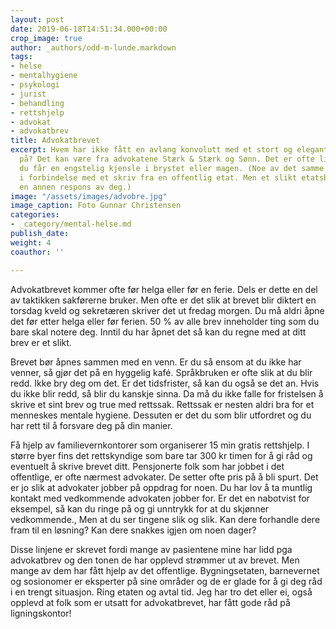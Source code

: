 ```yaml
---
layout: post
date: 2019-06-18T14:51:34.000+00:00
crop_image: true
author: _authors/odd-m-lunde.markdown
tags:
- helse
- mentalhygiene
- psykologi
- jurist
- behandling
- rettshjelp
- advokat
- advokatbrev
title: Advokatbrevet
excerpt: Hvem har ikke fått en avlang konvolutt med et stort og elegant firmanavn
  på? Det kan være fra advokatene Stærk & Stærk og Sønn. Det er ofte litt tykt og
  du får en engstelig kjensle i brystet eller magen. (Noe av det samme kan du føle
  i forbindelse med et skriv fra en offentlig etat. Men et slikt etatsbrev krever
  en annen respons av deg.)
image: "/assets/images/advobre.jpg"
image_caption: Foto Gunnar Christensen
categories:
- _category/mental-helse.md
publish_date: 
weight: 4
coauthor: ''

---
```

Advokatbrevet kommer ofte før helga eller før en ferie. Dels er dette en del av taktikken sakførerne bruker. Men ofte er det slik at brevet blir diktert en torsdag kveld og sekretæren skriver det ut fredag morgen. Du må aldri åpne det før etter helga eller før ferien. 50 % av alle brev inneholder ting som du bare skal notere deg. Inntil du har åpnet det så kan du regne med at ditt brev er et slikt.

Brevet bør åpnes sammen med en venn. Er du så ensom at du ikke har venner, så gjør det på en hyggelig kafé. Språkbruken er ofte slik at du blir redd. Ikke bry deg om det. Er det tidsfrister, så kan du også se det an. Hvis du ikke blir redd, så blir du kanskje sinna. Da må du ikke falle for fristelsen å skrive et sint brev og true med rettssak. Rettssak er nesten aldri bra for et menneskes mentale hygiene. Dessuten er det du som blir utfordret og du har rett til å forsvare deg på din manier.

Få hjelp av familievernkontorer som organiserer 15 min gratis rettshjelp. I større byer fins det rettskyndige som bare tar 300 kr timen for å gi råd og eventuelt å skrive brevet ditt. Pensjonerte folk som har jobbet i det offentlige, er ofte nærmest advokater. De setter ofte pris på å bli spurt. Det er jo slik at advokater jobber på oppdrag for noen. Du har lov å ta muntlig kontakt med vedkommende advokaten jobber for. Er det en nabotvist for eksempel, så kan du ringe på og gi unntrykk for at du skjønner vedkommende., Men at du ser tingene slik og slik. Kan dere forhandle dere fram til en løsning? Kan dere snakkes igjen om noen dager?

Disse linjene er skrevet fordi mange av pasientene mine har lidd pga advokatbrev og den tonen de har opplevd strømmer ut av brevet. Men mange av dem har fått hjelp av det offentlige. Bygningsetaten, barnevernet og sosionomer er eksperter på sine områder og de er glade for å gi deg råd i en trengt situasjon. Ring etaten og avtal tid. Jeg har tro det eller ei, også opplevd at folk som er utsatt for advokatbrevet, har fått gode råd på ligningskontor!